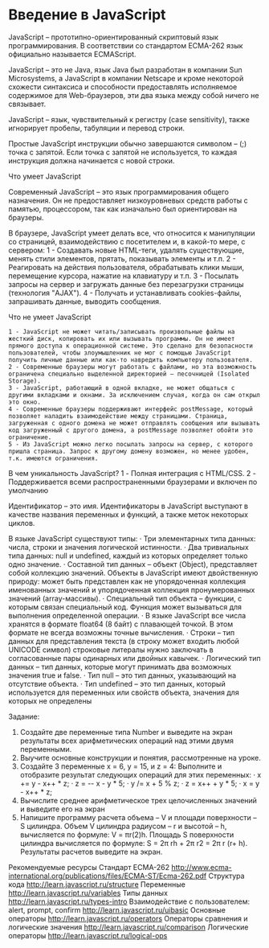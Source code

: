 # Введение в JavaScript

JavaScript – прототипно-ориентированный скриптовый язык программирования. В соответствии со стандартом ECMA-262 язык официально называется ECMAScript.

JavaScript – это не Java, язык Java был разработан в компании Sun Microsystems, а JavaScript в компании Netscape и кроме некоторой схожести синтаксиса и способности предоставлять исполняемое содержимое для Web-браузеров, эти два языка между собой ничего не связывает.

JavaScript – язык, чувствительный к регистру (case sensitivity), также игнорирует пробелы, табуляции и перевод строки.

Простые JavaScript инструкции обычно завершаются символом – (;) точка с запятой. Если точка с запятой не используется, то каждая инструкция должна начинается с новой строки.

Что умеет JavaScript

Современный JavaScript – это язык программирования общего назначения. Он не предоставляет низкоуровневых средств работы с памятью, процессором, так как изначально был ориентирован на браузеры.

В браузере, JavaScript умеет делать все, что относится к манипуляции со страницей, взаимодействию с
посетителем и, в какой-то мере, с сервером:
    1 - Создавать новые HTML-теги, удалять существующие, менять стили элементов, прятать, показывать элементы и т.п.
    2 - Реагировать на действия пользователя, обрабатывать клики мыши, перемещение курсора, нажатие на клавиатуру и т.п.
    3 - Посылать запросы на сервер и загружать данные без перезагрузки страницы (технология "AJAX").
    4 - Получать и устанавливать cookies-файлы, запрашивать данные, выводить сообщения.

Что не умеет JavaScript

    1 - JavaScript не может читать/записывать произвольные файлы на жесткий диск, копировать их или вызывать программы. Он не имеет прямого доступа к операционной системе. Это сделано для безопасности пользователей, чтобы злоумышленник не мог с помощью JavaScript получить личные данные или как-то навредить компьютеру пользователя.
    2 - Современные браузеры могут работать с файлами, но эта возможность ограничена специально выделенной директорией – песочницей (Isolated Storage).
    3 - JavaScript, работающий в одной вкладке, не может общаться с другими вкладками и окнами. За исключением случая, когда он сам открыл это окно.
    4 - Современные браузеры поддерживают интерфейс postMessage, который позволяет наладить взаимодействие между страницами. Страница, загруженная с одного домена не может отправлять сообщения или вызывать код загруженный с другого домена, а postMessage позволяет обойти это ограничение.
    5 - Из JavaScript можно легко посылать запросы на сервер, с которого пришла страница. Запрос к другому домену возможен, но менее удобен, т.к. имеются ограничения.

В чем уникальность JavaScript?
    1 - Полная интеграция с HTML/CSS.
    2 - Поддерживается всеми распространенными браузерами и включен по умолчанию

Идентификатор – это имя. Идентификаторы в JavaScript выступают в качестве названия переменных и функций, а также меток некоторых циклов.

В языке JavaScript существуют типы:
· Три элементарных типа данных: числа, строки и значения логической истинности.
· Два тривиальных типа данных: null и undefined, каждый из которых определяет только одно значение.
· Составной тип данных – объект (Object), представляет собой коллекцию значений. Объекты в JavaScript имеют двойственную природу: может быть представлен как не упорядоченная
коллекция именованных значений и упорядоченная коллекция пронумерованных значений (array-массивы).
· Специальный тип объекта – функции, с которым связан специальный код. Функция может вызываться для выполнения определенной операции.
· В языке JavaScript все числа хранятся в формате float64 (8 байт) с плавающей точкой. В этом формате не всегда возможны точные вычисления.
· Строки – тип данных для представления текста (в строку может входить любой UNICODE символ) строковые литералы нужно заключать в согласованные пары одинарных или двойных кавычек.
· Логический тип данных – тип данных, которые могут принимать два возможных значения true и false.
· Тип null – это тип данных, указывающий на отсутствие объекта.
· Тип undefined – это тип данных, который используется для переменных или свойств объекта, значения для которых не определены

Задание:

1. Создайте две переменные типа Number и выведите на экран результаты всех арифметических операций над этими двумя переменными.
2. Выучите основные конструкции и понятия, рассмотренные на уроке.
3. Создайте 3 переменные x = 6, y = 15, и z = 4:
    Выполните и отобразите результат следующих операций для этих переменных:
    · x += y - x++ * z;
    · z = -- x - y * 5;
    · y /= x + 5 % z;
    · z = x++ + y * 5;
    · x = y - x++ * z;
4. Вычислите среднее арифметическое трех целочисленных значений и выведите его на экран
5. Напишите программу расчета объема – V и площади поверхности – S цилиндра. Объем V цилиндра радиусом – r и высотой – h, вычисляется по формуле: V = πr(2)h. Площадь S поверхности цилиндра вычисляется по формуле: S = 2π rh + 2π r2 = 2π r (r+ h). Результаты расчетов выведите на экран.

Рекомендуемые ресурсы
Стандарт ECMA-262
    http://www.ecma-international.org/publications/files/ECMA-ST/Ecma-262.pdf
Структура кода
    http://learn.javascript.ru/structure
Переменные
    http://learn.javascript.ru/variables
Типы данных
    http://learn.javascript.ru/types-intro
Взаимодействие с пользователем: alert, prompt, confirm
    http://learn.javascript.ru/uibasic
Основные операторы
    http://learn.javascript.ru/operators
Операторы сравнения и логические значения
    http://learn.javascript.ru/comparison
Логические операторы
    http://learn.javascript.ru/logical-ops